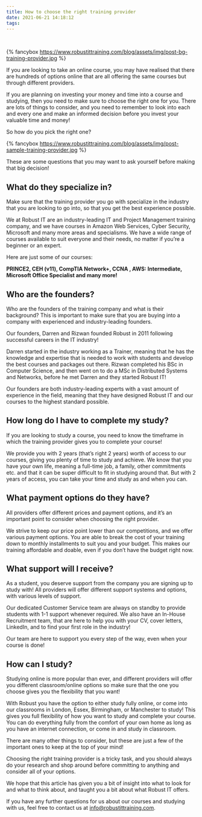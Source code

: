 ```yaml
---
title: How to choose the right training provider
date: 2021-06-21 14:18:12
tags:
---
```


<style>
  
    #banner {
    position: absolute;
    top: 0;
    left: 0;
    width: 100%;
    height: 100%;
    background: -webkit-linear-gradient(rgba(0,0,0,0.1), rgba(0,0,0,0.6)), url(https://www.robustittraining.com/blog/assets/img/post-bg-training-provider.jpg) center;
    background: -moz-linear-gradient(rgba(0,0,0,0.1), rgba(0,0,0,0.6)), url(https://www.robustittraining.com/blog/assets/img/post-bg-training-provider.jpg) center;
    background: -ms-linear-gradient(rgba(0,0,0,0.1), rgba(0,0,0,0.6)), url(https://www.robustittraining.com/blog/assets/img/post-bg-training-provider.jpg) center;
    background: linear-gradient(rgba(0,0,0,0.1), rgba(0,0,0,0.6)), url(https://www.robustittraining.com/blog/assets/img/post-bg-training-provider.jpg) center;
    -webkit-background-size: cover;
    -moz-background-size: cover;
    background-size: cover;
    z-index: -1;
}
</style>
<br>

<!-- add image to post -->

{% fancybox https://www.robustittraining.com/blog/assets/img/post-bg-training-provider.jpg  %}

<!-- add content to post -->

If you are looking to take an online course, you may have realised that there are hundreds of options online that are all offering the same courses but through different providers.

If you are planning on investing your money and time into a course and studying, then you need to make sure to choose the right one for you. There are lots of things to consider, and you need to remember to look into each and every one and make an informed decision before you invest your valuable time and money!

So how do you pick the right one?

{% fancybox https://www.robustittraining.com/blog/assets/img/post-sample-training-provider.jpg  %}

These are some questions that you may want to ask yourself before making that big decision!

## What do they specialize in?

Make sure that the training provider you go with specialize in the industry that you are looking to go into, so that you get the best experience possible.

We at Robust IT are an industry-leading IT and Project Management training company, and we have courses in Amazon Web Services, Cyber Security, Microsoft and many more areas and specialisms. We have a wide range of courses available to suit everyone and their needs, no matter if you’re a beginner or an expert.

Here are just some of our courses:

<strong>PRINCE2, CEH (v11), CompTIA Network+, CCNA , AWS: Intermediate, Microsoft Office Specialist and many more!</strong>

## Who are the founders?

Who are the founders of the training company and what is their background? This is important to make sure that you are buying into a company with experienced and industry-leading founders.

Our founders, Darren and Rizwan founded Robust in 2011 following successful careers in the IT industry!

Darren started in the industry working as a Trainer, meaning that he has the knowledge and expertise that is needed to work with students and develop the best courses and packages out there. Rizwan completed his BSc in Computer Science, and then went on to do a MSc in Distributed Systems and Networks, before he met Darren and they started Robust IT!

Our founders are both industry-leading experts with a vast amount of experience in the field, meaning that they have designed Robust IT and our courses to the highest standard possible.

## How long do I have to complete my study?

If you are looking to study a course, you need to know the timeframe in which the training provider gives you to complete your course!

We provide you with 2 years (that’s right 2 years) worth of access to our courses, giving you plenty of time to study and achieve. We know that you have your own life, meaning a full-time job, a family, other commitments etc. and that it can be super difficult to fit in studying around that. But with 2 years of access, you can take your time and study as and when you can.

## What payment options do they have?

All providers offer different prices and payment options, and it’s an important point to consider when choosing the right provider.

We strive to keep our price point lower than our competitions, and we offer various payment options. You are able to break the cost of your training down to monthly installments to suit you and your budget. This makes our training affordable and doable, even if you don’t have the budget right now.

## What support will I receive?

As a student, you deserve support from the company you are signing up to study with! All providers will offer different support systems and options, with various levels of support.

Our dedicated Customer Service team are always on standby to provide students with 1-1 support whenever required. We also have an In-House Recruitment team, that are here to help you with your CV, cover letters, LinkedIn, and to find your first role in the industry!

Our team are here to support you every step of the way, even when your course is done!

## How can I study?

Studying online is more popular than ever, and different providers will offer you different classroom/online options so make sure that the one you choose gives you the flexibility that you want!

With Robust you have the option to either study fully online, or come into our classrooms in London, Essex, Birmingham, or Manchester to study! This gives you full flexibility of how you want to study and complete your course. You can do everything fully from the comfort of your own home as long as you have an internet connection, or come in and study in classroom.

There are many other things to consider, but these are just a few of the important ones to keep at the top of your mind!

Choosing the right training provider is a tricky task, and you should always do your research and shop around before committing to anything and consider all of your options.

We hope that this article has given you a bit of insight into what to look for and what to think about, and taught you a bit about what Robust IT offers.

If you have any further questions for us about our courses and studying with us, feel free to contact us at [info@robustittraining.com](mailto:info@robustittraining.com).
